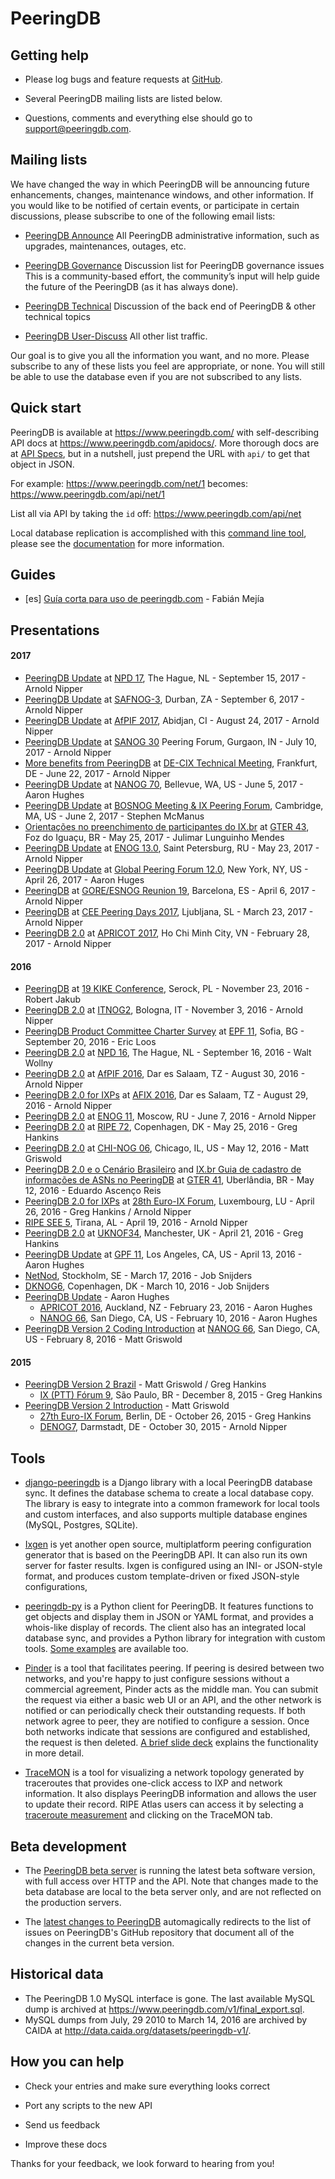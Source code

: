 # PeeringDB

## Getting help

* Please log bugs and feature requests at [GitHub](https://github.com/peeringdb/peeringdb/issues).

* Several PeeringDB mailing lists are listed below.

* Questions, comments and everything else should go to <support@peeringdb.com>.

## Mailing lists

We have changed the way in which PeeringDB will be announcing future enhancements, changes, maintenance windows, and other information. If you would like to be notified of certain events, or participate in certain discussions, please subscribe to one of the following email lists:

* [PeeringDB Announce](http://lists.peeringdb.com/cgi-bin/mailman/listinfo/pdb-announce)
    All PeeringDB administrative information, such as upgrades,
    maintenances, outages, etc.

* [PeeringDB Governance](http://lists.peeringdb.com/cgi-bin/mailman/listinfo/pdb-gov)
    Discussion list for PeeringDB governance issues This is a
    community-based effort, the community’s input will help guide the
    future of the PeeringDB (as it has always done).

* [PeeringDB Technical](http://lists.peeringdb.com/cgi-bin/mailman/listinfo/pdb-tech)
    Discussion of the back end of PeeringDB & other technical topics

* [PeeringDB User-Discuss](http://lists.peeringdb.com/cgi-bin/mailman/listinfo/user-discuss)
    All other list traffic.

Our goal is to give you all the information you want, and no more.  Please subscribe to any of these lists you feel are appropriate, or none. You will still be able to use the database even if you are not subscribed to any lists.

## Quick start

PeeringDB is available at <https://www.peeringdb.com/> with self-describing API docs at <https://www.peeringdb.com/apidocs/>.  More thorough docs are at [API Specs](api_specs.md), but in a nutshell, just prepend the URL with `api/` to get that object in JSON.

For example:
<https://www.peeringdb.com/net/1>
becomes:
<https://www.peeringdb.com/api/net/1>

List all via API by taking the `id` off:
<https://www.peeringdb.com/api/net>

Local database replication is accomplished with this [command line tool](https://github.com/peeringdb/peeringdb-py), please see the [documentation](http://peeringdb.github.io/peeringdb-py/cli/#sync) for more information.

## Guides

- [es] [Guía corta para uso de peeringdb.com](guide/guia_PeeringDB.pdf) - Fabián Mejía


## Presentations

#### 2017

- [PeeringDB Update](presentation/20170915-Neutral-Peering-Day-2017-nipper.pdf) at [NPD 17](https://neutralpeeringdays.net/#Program), The Hague, NL - September 15, 2017 - Arnold Nipper
- [PeeringDB Update](presentation/20170906-SAFNOG-3-nipper.pdf) at [SAFNOG-3](http://www.safnog.org/safnog-3-with-iweek-in-durban), Durban, ZA - September 6, 2017 - Arnold Nipper
- [PeeringDB Update](presentation/20170824-AfPIF2017-nipper.pdf) at [AfPIF 2017](http://www.internetsociety.org/afpif/2017/), Abidjan, CI - August 24, 2017 - Arnold Nipper
- [PeeringDB Update](presentation/20170710-SANOG30-nipper.pdf) at [SANOG 30](http://www.sanog.org/sanog30/program.html) Peering Forum, Gurgaon, IN - July 10, 2017 - Arnold Nipper
- [More benefits from PeeringDB](presentation/20170622-decix-technical-meeting-nipper-v2.pdf) at [DE-CIX Technical Meeting](https://www.de-cix.net/en/news-events/events/de-cix-technical-meeting), Frankfurt, DE - June 22, 2017 - Arnold Nipper
- [PeeringDB Update](presentation/20170605-nanog-70-hughes-peeringdb.pdf) at [NANOG 70](https://www.nanog.org/meetings/nanog70/home), Bellevue, WA, US - June 5, 2017 - Aaron Hughes
- [PeeringDB Update](presentation/20170602-bosnog-mcmanus.pdf) at [BOSNOG Meeting & IX Peering Forum](https://www.meetup.com/BOSNOG-The-Boston-Network-Operators-Group/events/239045101/), Cambridge, MA, US - June 2, 2017 - Stephen McManus
- [Orientações no preenchimento de participantes do IX.br](presentation/gter43-peeringdb.20170522.pdf) at [GTER 43](http://gtergts.nic.br/), Foz do Iguaçu, BR - May 25, 2017 - Julimar Lunguinho Mendes
- [PeeringDB Update](presentation/20170523-ENOG13-Nipper.pdf) at [ENOG 13.0](https://www.enog.org/enog-13/), Saint Petersburg, RU - May 23, 2017 - Arnold Nipper
- [PeeringDB Update](presentation/20170426-gpf-12.0-hughes-peeringdb.pdf) at [Global Peering Forum 12.0](https://www.peeringforum.com/gpf-12-0-peeringdb-update/), New York, NY, US - April 26, 2017 - Aaron Huges
- [PeeringDB](presentation/20170406-ESNOG19-Nipper.pdf) at [GORE/ESNOG Reunion 19](http://www.esnog.net/2017/01/goreesnog-reunion-19-csuccatnix-barcelona/), Barcelona, ES - April 6, 2017 - Arnold Nipper
- [PeeringDB](presentation/20170323-CEE-Peeringdays-Nipper.pdf) at [CEE Peering Days 2017](http://www.peeringdays.eu/), Ljubljana, SL - March 23, 2017 - Arnold Nipper
- [PeeringDB 2.0](presentation/20170228-Apricot2017-Nipper.pdf) at [APRICOT 2017](https://2017.apricot.net/), Ho Chi Minh City, VN - February 28, 2017 - Arnold Nipper

#### 2016

- [PeeringDB](presentation/2016-11-23-kikeautumn16-2.pdf) at [19 KIKE Conference](http://kikeevents.com/en/category/19-kike-conference/), Serock, PL - November 23, 2016 - Robert Jakub
- [PeeringDB 2.0](presentation/20161103-ITNOG2-Nipper-peeringdb.pdf) at [ITNOG2](http://www.itnog.it/itnog2/), Bologna, IT - November 3, 2016 - Arnold Nipper
- [PeeringDB Product Committee Charter Survey](presentation/20160919-epf11-Loos-peeringdb.pdf) at [EPF 11](https://www.peering-forum.eu/), Sofia, BG - September 20, 2016 - Eric Loos
- [PeeringDB 2.0](presentation/20160916-npd16-Wollny-peeringdb.pdf) at [NPD 16](http://www.neutralpeeringdays.net/), The Hague, NL - September 16, 2016 - Walt Wollny
- [PeeringDB 2.0](presentation/2016-08-30_afpif2016-Nipper-peeringdb.pdf) at [AfPIF 2016](https://www.internetsociety.org/afpif-2016/), Dar es Salaam, TZ - August 30, 2016 - Arnold Nipper
- [PeeringDB 2.0 for IXPs](presentation/2016-08-29_afix2016-Nipper-peeringdb.pdf) at [AFIX 2016](http://www.af-ix.net/?q=resources/2016/08/afix-2016-meeting-agenda), Dar es Salaam, TZ - August 29, 2016 - Arnold Nipper
- [PeeringDB 2.0](presentation/2016-06-07_PeeringDB-2.0_ENOG11.pdf) at [ENOG 11](https://www.enog.org/meetings/enog-11/), Moscow, RU - June 7, 2016 - Arnold Nipper
- [PeeringDB 2.0](presentation/2016-05-25_81-ripe-72-peeringdb.pdf) at [RIPE 72](https://ripe72.ripe.net/), Copenhagen, DK - May 25, 2016 - Greg Hankins
- [PeeringDB 2.0](presentation/2016-05-12_chi-nog-06-peeringdb.pdf) at [CHI-NOG 06](http://chinog.org/meetings/chi-nog-06/), Chicago, IL, US - May 12, 2016 - Matt Griswold
- [PeeringDB 2.0 e o Cenário Brasileiro](presentation/2016-05-12_PeeringDB-2.0_GTER_41.pdf) and [IX.br Guia de cadastro de informações de ASNs no PeeringDB](presentation/2016-05-12_IX.br_PeeringDB_Guide.pdf) at [GTER 41](http://gtergts.nic.br/), Uberlândia, BR - May 12, 2016 - Eduardo Ascenço Reis
- [PeeringDB 2.0 for IXPs](presentation/2016-04-26_PeeringDB_28th_Euro-IX_Forum.pdf) at [28th Euro-IX Forum](https://www.euro-ix.net/), Luxembourg, LU - April 26, 2016 - Greg Hankins / Arnold Nipper
- [RIPE SEE 5](https://www.ripe.net/participate/meetings/regional-meetings/see-5), Tirana, AL - April 19, 2016 - Arnold Nipper
- [PeeringDB 2.0](presentation/2016-04-21_PeeringDB_UKNOF34.pdf) at [UKNOF34](https://indico.uknof.org.uk/conferenceDisplay.py?confId=36), Manchester, UK - April 21, 2016 - Greg Hankins
- [PeeringDB Update](presentation/2016-04-13_PeeringTrack-PDB-Update-GPF11.pdf) at [GPF 11](https://www.peeringforum.com/), Los Angeles, CA, US - April 13, 2016 - Aaron Hughes
- [NetNod](http://www.netnod.se/netnod-spring-meeting-2016), Stockholm, SE - March 17, 2016 - Job Snijders
- [DKNOG6](http://www.dknog.dk/events/dknog6/), Copenhagen, DK - March 10, 2016 - Job Snijders
- [PeeringDB Update](presentation/PeeringTrack-PDB-Update-20160205.pdf) - Aaron Hughes
    - [APRICOT 2016](https://2016.apricot.net/), Auckland, NZ - February 23, 2016 - Aaron Hughes
    - [NANOG 66](http://nanog.org/meetings/nanog66/home), San Diego, CA, US - February 10, 2016 - Aaron Hughes
- [PeeringDB Version 2 Coding Introduction](presentation/PeeringDB_Version_2-Coding_Introduction.pdf) at [NANOG 66](http://nanog.org/meetings/nanog66/home), San Diego, CA, US - February 8, 2016 - Matt Griswold

#### 2015

- [PeeringDB Version 2 Brazil](presentation/PeeringDB_Version_2-Brazil.pdf) - Matt Griswold / Greg Hankins
    - [IX (PTT) Fórum 9](http://ix.br/pttforum/9/index-en.html), São Paulo, BR - December 8, 2015 - Greg Hankins
- [PeeringDB Version 2 Introduction](presentation/PeeringDB_Version_2-Introduction.pdf) - Matt Griswold
    - [27th Euro-IX Forum](https://www.euro-ix.net/news-and-events/euro-ix-forum/), Berlin, DE - October 26, 2015 - Greg Hankins
    - [DENOG7](http://www.denog.de/meetings/denog7/?lang=en), Darmstadt, DE - October 30, 2015 - Arnold Nipper 

## Tools

* [django-peeringdb](http://peeringdb.github.io/django-peeringdb/) is a Django library with a local PeeringDB database sync.  It defines the database schema to create a local database copy.  The library is easy to integrate into a common framework for local tools and custom interfaces, and also supports multiple database engines (MySQL, Postgres, SQLite).

* [Ixgen](https://github.com/ipcjk/ixgen/blob/master/Readme.md) is yet another open source, multiplatform peering configuration generator that is based on the PeeringDB API.  It can also run its own server for faster results.  Ixgen is configured using an INI- or JSON-style format, and produces custom template-driven or fixed JSON-style configurations,

* [peeringdb-py](http://peeringdb.github.io/peeringdb-py/) is a Python client for PeeringDB.  It features functions to get objects and display them in JSON or YAML format, and provides a whois-like display of records.  The client also has an integrated local database sync, and provides a Python library for integration with custom tools.  [Some examples](https://github.com/grizz/pdb-examples) are available too.

* [Pinder](http://github.com/dotwaffle/pinder) is a tool that facilitates peering.  If peering is desired between two networks, and you're happy to just configure sessions without a commercial agreement, Pinder acts as the middle man.  You can submit the request via either a basic web UI or an API, and the other network is notified or can periodically check their outstanding requests.  If both network agree to peer, they are notified to configure a session.  Once both networks indicate that sessions are configured and established, the request is then deleted. [A brief slide deck](http://accel.waffle.sexy/pinder.pdf) explains the functionality in more detail.

* [TraceMON](https://labs.ripe.net/Members/massimo_candela/tracemon-traceroute-visualisation-network-debugging-tool) is a tool for visualizing a network topology generated by traceroutes that provides one-click access to IXP and network information.  It also displays PeeringDB information and allows the user to update their record.  RIPE Atlas users can access it by selecting a [traceroute measurement](https://atlas.ripe.net/measurements/?search=&status=&af=&kind=2%2C4&age=#!tab-public) and clicking on the TraceMON tab.

## Beta development

* The [PeeringDB beta server](https://beta.peeringdb.com/) is running the latest beta software version, with full access over HTTP and the API.  Note that changes made to the beta database are local to the beta server only, and are not reflected on the production servers.

* The [latest changes to PeeringDB](https://beta.peeringdb.com/changes) automagically redirects to the list of issues on PeeringDB's GitHub repository that document all of the changes in the current beta version.

## Historical data

* The PeeringDB 1.0 MySQL interface is gone.  The last available MySQL dump is archived at <https://www.peeringdb.com/v1/final_export.sql>.
* MySQL dumps from July, 29 2010 to March 14, 2016 are archived by CAIDA at <http://data.caida.org/datasets/peeringdb-v1/>.

## How you can help

* Check your entries and make sure everything looks correct

* Port any scripts to the new API

* Send us feedback

* Improve these docs

Thanks for your feedback, we look forward to hearing from you!
